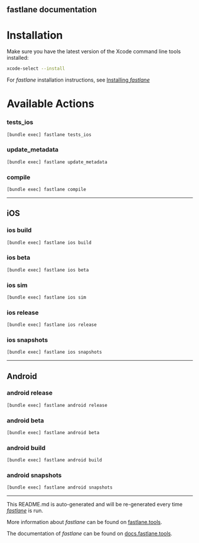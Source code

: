 fastlane documentation
----

# Installation

Make sure you have the latest version of the Xcode command line tools installed:

```sh
xcode-select --install
```

For _fastlane_ installation instructions, see [Installing _fastlane_](https://docs.fastlane.tools/#installing-fastlane)

# Available Actions

### tests_ios

```sh
[bundle exec] fastlane tests_ios
```



### update_metadata

```sh
[bundle exec] fastlane update_metadata
```



### compile

```sh
[bundle exec] fastlane compile
```



----


## iOS

### ios build

```sh
[bundle exec] fastlane ios build
```



### ios beta

```sh
[bundle exec] fastlane ios beta
```



### ios sim

```sh
[bundle exec] fastlane ios sim
```



### ios release

```sh
[bundle exec] fastlane ios release
```



### ios snapshots

```sh
[bundle exec] fastlane ios snapshots
```



----


## Android

### android release

```sh
[bundle exec] fastlane android release
```



### android beta

```sh
[bundle exec] fastlane android beta
```



### android build

```sh
[bundle exec] fastlane android build
```



### android snapshots

```sh
[bundle exec] fastlane android snapshots
```



----

This README.md is auto-generated and will be re-generated every time [_fastlane_](https://fastlane.tools) is run.

More information about _fastlane_ can be found on [fastlane.tools](https://fastlane.tools).

The documentation of _fastlane_ can be found on [docs.fastlane.tools](https://docs.fastlane.tools).
